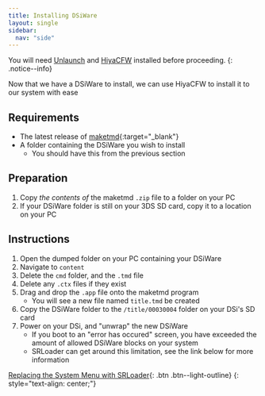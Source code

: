 ```yaml
---
title: Installing DSiWare
layout: single
sidebar:
  nav: "side"
---
```


You will need [Unlaunch](/guide/installing-unlaunch/) and [HiyaCFW](/guide/installing-hiyacfw/) installed before proceeding.
{: .notice--info}

Now that we have a DSiWare to install, we can use HiyaCFW to install it to our system with ease

## Requirements
- The latest release of [maketmd](https://github.com/Tuxality/maketmd/releases){:target="_blank"}
- A folder containing the DSiWare you wish to install
    - You should have this from the previous section

## Preparation
1. Copy *the contents of* the maketmd `.zip` file to a folder on your PC
2. If your DSiWare folder is still on your 3DS SD card, copy it to a location on your PC

## Instructions
1. Open the dumped folder on your PC containing your DSiWare
2. Navigate to `content`
3. Delete the `cmd` folder, and the `.tmd` file
4. Delete any `.ctx` files if they exist
5. Drag and drop the `.app` file onto the maketmd program
    - You will see a new file named `title.tmd` be created
6. Copy the DSiWare folder to the `/title/00030004` folder on your DSi's SD card
7. Power on your DSi, and "unwrap" the new DSiWare
    - If you boot to an "error has occured" screen, you have exceeded the amount of allowed DSiWare blocks on your system
    - SRLoader can get around this limitation, see the link below for more information

[Replacing the System Menu with SRLoader](/more/replacing-system-menu){: .btn .btn--light-outline}
{: style="text-align: center;"}
